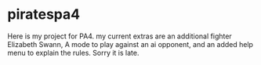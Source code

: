 # piratespa4
Here is my project for PA4. my current extras are an additional fighter Elizabeth Swann, A mode to play against an ai opponent, and an added help menu to explain the rules. Sorry it is late.